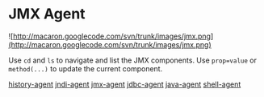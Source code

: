 # JMX Agent #

![http://macaron.googlecode.com/svn/trunk/images/jmx.png](http://macaron.googlecode.com/svn/trunk/images/jmx.png)

Use `cd` and `ls` to navigate and list the JMX components.
Use `prop=value` or `method(...)` to update the current component.

[history-agent](historyAgent.md) [jndi-agent](jndiAgent.md) [jmx-agent](jmxAgent.md) [jdbc-agent](jdbcAgent.md) [java-agent](javaAgent.md) [shell-agent](shellAgent.md)